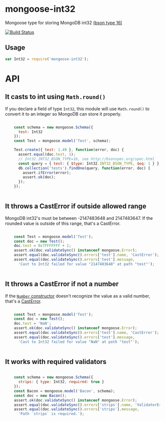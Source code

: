 # mongoose-int32

Mongoose type for storing MongoDB int32 [(bson type 16)](http://bsonspec.org/spec.html)

[![Build Status](https://travis-ci.org/vkarpov15/mongoose-int32.svg?branch=master)](https://travis-ci.org/vkarpov15/mongoose-int32)

## Usage

```javascript
var Int32 = require('mongoose-int32');
```


# API

## It casts to int using `Math.round()`


If you declare a field of type `Int32`, this module will use
`Math.round()` to convert it to an integer so MongoDB can store it
properly.


```javascript

    const schema = new mongoose.Schema({
      test: Int32
    });
    const Test = mongoose.model('Test', schema);

    Test.create({ test: 1.49 }, function(error, doc) {
      assert.equal(doc.test, 1);
      // Int32.INT32_BSON_TYPE=16, see http://bsonspec.org/spec.html
      const query = { test: { $type: Int32.INT32_BSON_TYPE, $eq: 1 } };
      db.collection('tests').findOne(query, function(error, doc) {
        assert.ifError(error);
        assert.ok(doc);
      });
    });
  
```

## It throws a CastError if outside allowed range

MongoDB int32's must be between -2147483648 and 2147483647. If the
rounded value is outside of this range, that's a CastError.


```javascript

    const Test = mongoose.model('Test');
    const doc = new Test();
    doc.test = 0x7FFFFFFF + 1;
    assert.ok(doc.validateSync() instanceof mongoose.Error);
    assert.equal(doc.validateSync().errors['test'].name, 'CastError');
    assert.equal(doc.validateSync().errors['test'].message,
      'Cast to Int32 failed for value "2147483648" at path "test"');
  
```

## It throws a CastError if not a number

If the [`Number` constructor](https://developer.mozilla.org/en-US/docs/Web/JavaScript/Reference/Global_Objects/Number)
doesn't recognize the value as a valid number, that's a
[CastError](http://mongoosejs.com/docs/api.html#error-js).


```javascript

    const Test = mongoose.model('Test');
    const doc = new Test();
    doc.test = 'NaN';
    assert.ok(doc.validateSync() instanceof mongoose.Error);
    assert.equal(doc.validateSync().errors['test'].name, 'CastError');
    assert.equal(doc.validateSync().errors['test'].message,
      'Cast to Int32 failed for value "NaN" at path "test"');
  
```

## It works with required validators

```javascript

    const schema = new mongoose.Schema({
      strips: { type: Int32, required: true }
    });
    const Bacon = mongoose.model('Bacon', schema);
    const doc = new Bacon();
    assert.ok(doc.validateSync() instanceof mongoose.Error);
    assert.equal(doc.validateSync().errors['strips'].name, 'ValidatorError');
    assert.equal(doc.validateSync().errors['strips'].message,
      'Path `strips` is required.');
  
```